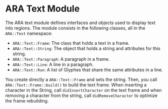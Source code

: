 # ARA Text Module

The ARA text module defines interfaces and objects used to display
text into regions. The module consists in the following classes, all
in the `ARA::Text` namespace:

- `ARA::Text::Frame`: The class that holds a text in a frame.
- `ARA::Text::String`: The object that holds a string and attributes for
  this string.
- `ARA::Text::Paragraph`: A paragraph in a frame.
- `ARA::Text::Line`: A line in a paragraph.
- `ARA::Text::Run`: A list of Glyphes that share the same attributes in
  a line.

You create directly a `ARA::Text::Frame` and sets the string. Then, you
call `ARA::Text::Frame::build()` to build the text frame. When inserting
a character in the String, call `didInsertCharacter` on the text frame
and when removing a character from the string, call `didRemoveCharacter`
to optimize the frame rebuilding.
